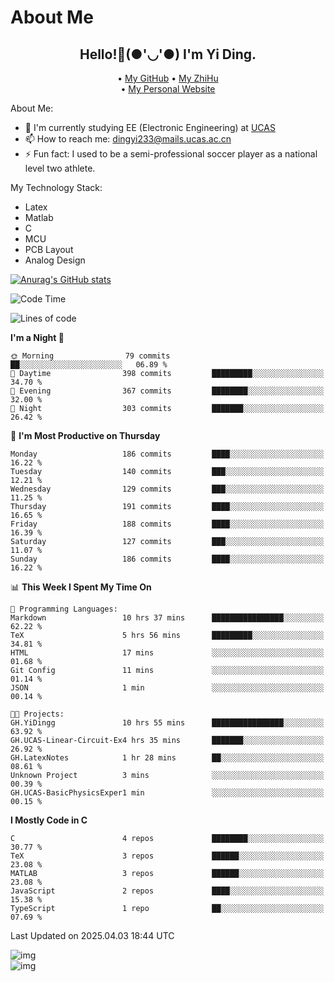 # About Me

<h2 style="text-align:center;"> Hello!👋(●'◡'●) I'm Yi Ding.</h2>

<div style="text-align:center;">
  • <a href="https://github.com/YiDingg">My GitHub</a>
  • <a href="https://www.zhihu.com/people/YiDingg">My ZhiHu</a><br>
  • <a href="https://yidingg.github.io/YiDingg">My Personal Website</a><br>
</div>

About Me:
- 🔭 I'm currently studying EE (Electronic Engineering) at [UCAS](https://www.ucas.ac.cn/)
- 📫 How to reach me: dingyi233@mails.ucas.ac.cn
- ⚡ Fun fact: I used to be a semi-professional soccer player as a national level two athlete.

My Technology Stack:
- Latex
- Matlab
- C
- MCU
- PCB Layout
- Analog Design


[![Anurag's GitHub stats](https://github-readme-stats.vercel.app/api?username=YiDingg)](https://github.com/anuraghazra/github-readme-stats)

<!--START_SECTION:waka-->
![Code Time](http://img.shields.io/badge/Code%20Time-1%2C046%20hrs%2018%20mins-blue)

![Lines of code](https://img.shields.io/badge/From%20Hello%20World%20I%27ve%20Written-756.6%20thousand%20lines%20of%20code-blue)

**I'm a Night 🦉** 

```text
🌞 Morning                79 commits          ██░░░░░░░░░░░░░░░░░░░░░░░   06.89 % 
🌆 Daytime                398 commits         █████████░░░░░░░░░░░░░░░░   34.70 % 
🌃 Evening                367 commits         ████████░░░░░░░░░░░░░░░░░   32.00 % 
🌙 Night                  303 commits         ███████░░░░░░░░░░░░░░░░░░   26.42 % 
```
📅 **I'm Most Productive on Thursday** 

```text
Monday                   186 commits         ████░░░░░░░░░░░░░░░░░░░░░   16.22 % 
Tuesday                  140 commits         ███░░░░░░░░░░░░░░░░░░░░░░   12.21 % 
Wednesday                129 commits         ███░░░░░░░░░░░░░░░░░░░░░░   11.25 % 
Thursday                 191 commits         ████░░░░░░░░░░░░░░░░░░░░░   16.65 % 
Friday                   188 commits         ████░░░░░░░░░░░░░░░░░░░░░   16.39 % 
Saturday                 127 commits         ███░░░░░░░░░░░░░░░░░░░░░░   11.07 % 
Sunday                   186 commits         ████░░░░░░░░░░░░░░░░░░░░░   16.22 % 
```


📊 **This Week I Spent My Time On** 

```text
💬 Programming Languages: 
Markdown                 10 hrs 37 mins      ████████████████░░░░░░░░░   62.22 % 
TeX                      5 hrs 56 mins       █████████░░░░░░░░░░░░░░░░   34.81 % 
HTML                     17 mins             ░░░░░░░░░░░░░░░░░░░░░░░░░   01.68 % 
Git Config               11 mins             ░░░░░░░░░░░░░░░░░░░░░░░░░   01.14 % 
JSON                     1 min               ░░░░░░░░░░░░░░░░░░░░░░░░░   00.14 % 

🐱‍💻 Projects: 
GH.YiDingg               10 hrs 55 mins      ████████████████░░░░░░░░░   63.92 % 
GH.UCAS-Linear-Circuit-Ex4 hrs 35 mins       ███████░░░░░░░░░░░░░░░░░░   26.92 % 
GH.LatexNotes            1 hr 28 mins        ██░░░░░░░░░░░░░░░░░░░░░░░   08.61 % 
Unknown Project          3 mins              ░░░░░░░░░░░░░░░░░░░░░░░░░   00.39 % 
GH.UCAS-BasicPhysicsExper1 min               ░░░░░░░░░░░░░░░░░░░░░░░░░   00.15 % 
```

**I Mostly Code in C** 

```text
C                        4 repos             ████████░░░░░░░░░░░░░░░░░   30.77 % 
TeX                      3 repos             ██████░░░░░░░░░░░░░░░░░░░   23.08 % 
MATLAB                   3 repos             ██████░░░░░░░░░░░░░░░░░░░   23.08 % 
JavaScript               2 repos             ████░░░░░░░░░░░░░░░░░░░░░   15.38 % 
TypeScript               1 repo              ██░░░░░░░░░░░░░░░░░░░░░░░   07.69 % 
```




 Last Updated on 2025.04.03 18:44 UTC
<!--END_SECTION:waka-->

<!-- Coding activity over the last year -->
<div class='center'><img src='https://wakatime.com/share/@YiDingg/260601e0-8e46-41ab-9832-d4d0ae5fd0bd.svg' alt='img'/></div>

<!-- Languages over the last year -->
<div class='center'><img src='https://wakatime.com/share/@YiDingg/99546fa3-4cc3-4808-ab6e-13f38e27aba1.svg' alt='img'/></div>
